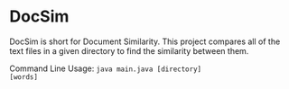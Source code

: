 DocSim
======
DocSim is short for Document Similarity. This project compares all of the text files in a given directory to find the similarity between them. 

Command Line Usage: <code>java main.java [directory] [words]</code>
